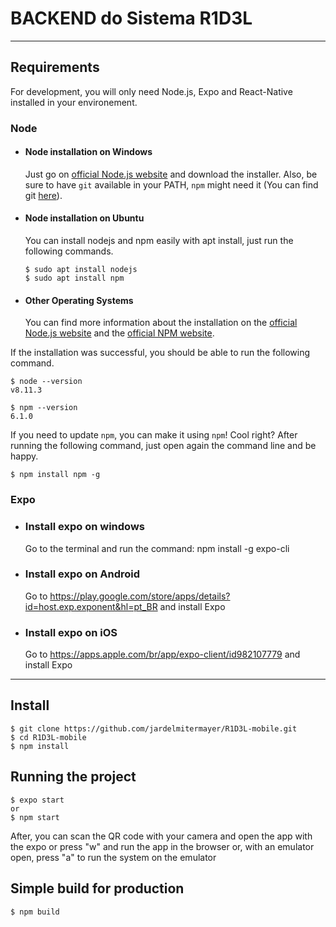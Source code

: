 
# BACKEND do Sistema R1D3L

---
## Requirements

For development, you will only need Node.js, Expo and React-Native installed in your environement.

### Node
- #### Node installation on Windows

  Just go on [official Node.js website](https://nodejs.org/) and download the installer.
Also, be sure to have `git` available in your PATH, `npm` might need it (You can find git [here](https://git-scm.com/)).

- #### Node installation on Ubuntu

  You can install nodejs and npm easily with apt install, just run the following commands.

      $ sudo apt install nodejs
      $ sudo apt install npm

- #### Other Operating Systems
  You can find more information about the installation on the [official Node.js website](https://nodejs.org/) and the [official NPM website](https://npmjs.org/).

If the installation was successful, you should be able to run the following command.

    $ node --version
    v8.11.3

    $ npm --version
    6.1.0

If you need to update `npm`, you can make it using `npm`! Cool right? After running the following command, just open again the command line and be happy.

    $ npm install npm -g

###

### Expo

- ### Install expo on windows

    Go to the terminal and run the command: npm install -g expo-cli

- ### Install expo on Android

    Go to https://play.google.com/store/apps/details?id=host.exp.exponent&hl=pt_BR and install Expo

- ### Install expo on iOS

    Go to https://apps.apple.com/br/app/expo-client/id982107779 and install Expo    
---
## Install

    $ git clone https://github.com/jardelmitermayer/R1D3L-mobile.git
    $ cd R1D3L-mobile
    $ npm install

## Running the project

    $ expo start
    or
    $ npm start

After, you can scan the QR code with your camera and open the app with the expo or press "w" and run the app in the browser or, with an emulator open, press "a" to run the system on the emulator  

## Simple build for production

    $ npm build
